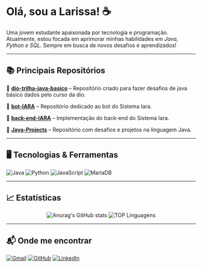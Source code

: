 # Olá, sou a Larissa! ☕  
Uma jovem estudante apaixonada por tecnologia e programação. Atualmente, estou focada em aprimorar minhas habilidades em *Java, Python e SQL*. Sempre em busca de novos desafios e aprendizados!  

---

## 📚 Principais Repositórios  

📌 **[dio-trilha-java-basico](https://github.com/lari2806/dio-trilha-java-basico)** – Repositório criado para fazer desafios de java básico dados pelo curso da dio.  

📌 **[bot-IARA](https://github.com/lari2806/bot-IARA)** – Repositório dedicado ao bot do Sistema Iara.  

📌 **[back-end-IARA](https://github.com/lari2806/back-end-IARA)** – Implementação do back-end do Sistema Iara.  

📌 **[Java-Projects](https://github.com/lari2806/Java-Projects)** – Repositório com desafios e projetos na linguagem Java.  

---

## 🖥 Tecnologias & Ferramentas  

![Java](https://img.shields.io/badge/java-%23ED8B00.svg?style=for-the-badge&logo=openjdk&logoColor=white)  ![Python](https://img.shields.io/badge/python-3670A0?style=for-the-badge&logo=python&logoColor=ffdd54)  ![JavaScript](https://img.shields.io/badge/JavaScript-F7DF1E?style=for-the-badge&logo=javascript&logoColor=black) ![MariaDB](https://img.shields.io/badge/MariaDB-01529E?style=for-the-badge&logo=mariadb&logoColor=white) 

---

## 📈 Estatísticas  

<div align="center"> 

![Anurag's GitHub stats](https://github-readme-stats.vercel.app/api?username=lari2806&show_icons=true&theme=transparent)
![TOP Linguagens](https://github-readme-stats.vercel.app/api/top-langs/?username=lari2806&layout=compact&theme=transparent)
</div>  

---

## 📬 Onde me encontrar  

[![Gmail](https://img.shields.io/badge/Gmail-333333?style=for-the-badge&logo=gmail&logoColor=red)](mailto:larissa.rfs28@gmail.com)  [![GitHub](https://img.shields.io/badge/GitHub-100000?style=for-the-badge&logo=github&logoColor=white)](https://github.com/lari2806) [![LinkedIn](https://img.shields.io/badge/LinkedIn-0A66C2?style=for-the-badge&logo=linkedin&logoColor=white)](https://www.linkedin.com/in/larissa-rego-freitas-de-sousa-5a8314324/)


